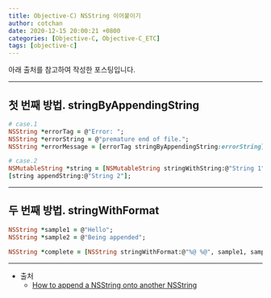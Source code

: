 ```yaml
---
title: Objective-C) NSString 이어붙이기
author: cotchan 
date: 2020-12-15 20:00:21 +0800 
categories: [Objective-C, Objective-C_ETC]
tags: [objective-c]    
---
```


아래 출처를 참고하여 작성한 포스팅입니다.    

---

## 첫 번째 방법. stringByAppendingString

```ruby
# case.1
NSString *errorTag = @"Error: ";
NSString *errorString = @"premature end of file.";
NSString *errorMessage = [errorTag stringByAppendingString:errorString];

# case.2
NSMutableString *string = [NSMutableString stringWithString:@"String 1"];
[string appendString:@"String 2"];
```

---

## 두 번째 방법. stringWithFormat

```ruby
NSString *sample1 = @"Hello";
NSString *sample2 = @"Being appended";

NSString *complete = [NSString stringWithFormat:@"%@ %@", sample1, sample2];
```

---

+ 출처
	+ [How to append a NSString onto another NSString](https://stackoverflow.com/questions/11308352/how-to-append-a-nsstring-onto-another-nsstring)

